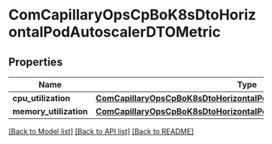 # ComCapillaryOpsCpBoK8sDtoHorizontalPodAutoscalerDTOMetric

## Properties
Name | Type | Description | Notes
------------ | ------------- | ------------- | -------------
**cpu_utilization** | [**ComCapillaryOpsCpBoK8sDtoHorizontalPodAutoscalerDTOMetricUtilization**](ComCapillaryOpsCpBoK8sDtoHorizontalPodAutoscalerDTOMetricUtilization.md) |  | [optional] 
**memory_utilization** | [**ComCapillaryOpsCpBoK8sDtoHorizontalPodAutoscalerDTOMetricUtilization**](ComCapillaryOpsCpBoK8sDtoHorizontalPodAutoscalerDTOMetricUtilization.md) |  | [optional] 

[[Back to Model list]](../README.md#documentation-for-models) [[Back to API list]](../README.md#documentation-for-api-endpoints) [[Back to README]](../README.md)

